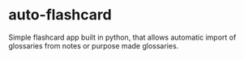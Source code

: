 # auto-flashcard
Simple flashcard app built in python, that allows automatic import of glossaries from notes or purpose made glossaries.
